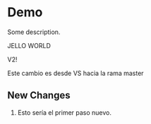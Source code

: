 # Demo

Some description. 

JELLO WORLD

V2! 

Este cambio es desde VS hacia la rama master

## New Changes

1. Esto sería el primer paso nuevo.